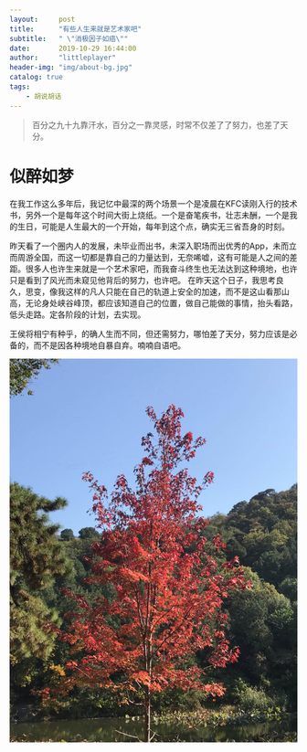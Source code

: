 ```yaml
---
layout:     post
title:      "有些人生来就是艺术家吧"
subtitle:   " \"消极因子如癌\""
date:       2019-10-29 16:44:00
author:     "littleplayer"
header-img: "img/about-bg.jpg"
catalog: true
tags:
    - 胡说胡话
---
```


> 百分之九十九靠汗水，百分之一靠灵感，时常不仅差了了努力，也差了天分。

# 似醉如梦
在我工作这么多年后，我记忆中最深的两个场景一个是凌晨在KFC读刚入行的技术书，另外一个是每年这个时间大街上烧纸。一个是奋笔疾书，壮志未酬，一个是我的生日，可能是人生最大的一个开始，每年到这个点，确实无三省吾身的时刻。

昨天看了一个圈内人的发展，未毕业而出书，未深入职场而出优秀的App，未而立而周游全国，而这一切都是靠自己的力量达到，无奈唏嘘，这有可能是人之间的差距。很多人也许生来就是一个艺术家吧，而我奋斗终生也无法达到这种境地，也许只是看到了风光而未窥见他背后的努力，也许吧。
在昨天这个日子，我思考良久，思变，像我这样的凡人只能在自己的轨道上安全的加速，而不是这山看那山高，无论身处峡谷峰顶，都应该知道自己的位置，做自己能做的事情，抬头看路，低头走路。定各阶段的计划，去实现。

王侯将相宁有种乎，的确人生而不同，但还需努力，哪怕差了天分，努力应该是必备的，而不是因各种境地自暴自弃。喃喃自语吧。

![香山红叶](/img/post/19-10-29.jpg)
